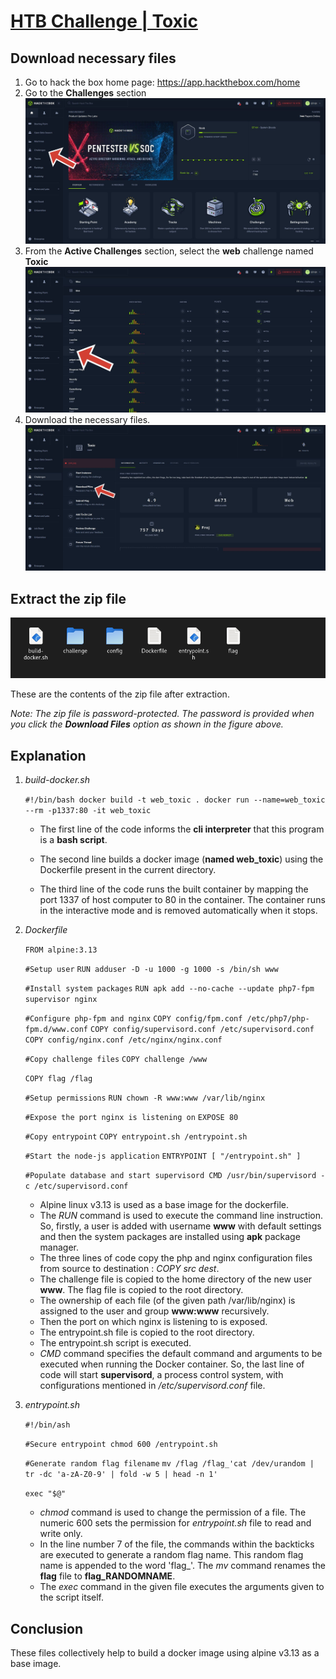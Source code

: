 # **<u>HTB Challenge | Toxic</u>** 

## Download necessary files 

1. Go to hack the box home page: https://app.hackthebox.com/home
2. Go to the **Challenges** section ![](assets/htb_home.jpg)
4. From the **Active Challenges** section, select the **web** challenge named **Toxic** ![](assets/toxic.jpg)
5. Download the necessary files. ![](assets/files.jpg)

## Extract the zip file

![](assets/extracted_files.png)

These are the contents of the zip file after extraction. 

*Note: The zip file is password-protected. The password is provided when you click the **Download Files** option as shown in the figure above.*

## Explanation 

1. *build-docker.sh*

   `#!/bin/bash
   docker build -t web_toxic .
   docker run --name=web_toxic --rm -p1337:80 -it web_toxic`

   - The first line of the code informs the **cli interpreter** that this program is a **bash script**.

   - The second line builds a docker image (**named web_toxic**) using the Dockerfile present in the current directory.
   - The third line of the code runs the built container by mapping the port 1337 of host computer to 80 in the container. The container runs in the interactive mode and is removed automatically when it stops. 

2. *Dockerfile*

   `FROM alpine:3.13`

   `#Setup user`
   `RUN adduser -D -u 1000 -g 1000 -s /bin/sh www`

   `#Install system packages`
   `RUN apk add --no-cache --update php7-fpm supervisor nginx`

   `#Configure php-fpm and nginx`
   `COPY config/fpm.conf /etc/php7/php-fpm.d/www.conf`
   `COPY config/supervisord.conf /etc/supervisord.conf`
   `COPY config/nginx.conf /etc/nginx/nginx.conf`

   `#Copy challenge files`
   `COPY challenge /www`

   `COPY flag /flag`

   `#Setup permissions`
   `RUN chown -R www:www /var/lib/nginx`

   `#Expose the port nginx is listening on`
   `EXPOSE 80`

   `#Copy entrypoint`
   `COPY entrypoint.sh /entrypoint.sh`

   `#Start the node-js application`
   `ENTRYPOINT [ "/entrypoint.sh" ]`

   `#Populate database and start supervisord
   CMD /usr/bin/supervisord -c /etc/supervisord.conf`

   

   - Alpine linux v3.13 is used as a base image for the dockerfile. 
   - The *RUN* command is used to execute the command line instruction. So, firstly, a user is added with username **www** with default settings and then the system packages are installed using **apk** package manager.
   - The three lines of code copy the php and nginx configuration files from source to destination : *COPY src dest*.
   - The challenge file is copied to the home directory of the new user **www**. The flag file is copied to the root directory.
   - The ownership of each file (of the given path /var/lib/nginx) is assigned to the user and group **www:www** recursively.
   - Then the port on which nginx is listening to is exposed. 
   - The entrypoint.sh file is copied to the root directory. 
   - The entrypoint.sh script is executed. 
   - *CMD* command specifies the default command and arguments to be executed when running the Docker container. So, the last line of code will start **supervisord**, a process control system, with configurations mentioned in */etc/supervisord.conf* file.

3. *entrypoint.sh*

   `#!/bin/ash`

   `#Secure entrypoint
   chmod 600 /entrypoint.sh`

   `#Generate random flag filename`
   `mv /flag /flag_'cat /dev/urandom | tr -dc 'a-zA-Z0-9' | fold -w 5 | head -n 1'`

   `exec "$@"`

   - *chmod* command is used to change the permission of a file. The numeric 600 sets the permission for *entrypoint.sh* file to read and write only. 
   - In the line number 7 of the file, the commands within the backticks are executed to generate a random flag name. This random flag name is appended to the word 'flag_'. The *mv* command renames the **flag** file to **flag_RANDOMNAME**. 
   - The *exec* command in the given file executes the arguments given to the script itself. 

 ## Conclusion 

These files collectively help to build a docker image using alpine v3.13 as a base image. 